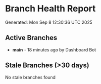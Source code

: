 # Branch Health Report
Generated: Mon Sep  8 12:30:36 UTC 2025

## Active Branches
- **main** - 18 minutes ago by Dashboard Bot

## Stale Branches (>30 days)
No stale branches found
